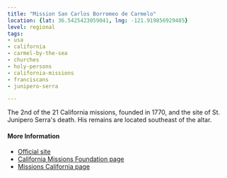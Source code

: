 ```yaml
---
title: "Mission San Carlos Borromeo de Carmelo"
location: {lat: 36.5425423059041, lng: -121.919856929485}
level: regional
tags:
- usa
- california
- carmel-by-the-sea
- churches
- holy-persons
- california-missions
- franciscans
- junipero-serra

---
```



The 2nd of the 21 California missions, founded in 1770, and the site of St. Junipero Serra's death.  His remains are located southeast of the altar.

#### More Information

* [Official site](http://www.carmelmission.org/)
* [California Missions Foundation page](https://californiamissionsfoundation.org/mission-san-carlos-borromeo/)
* [Missions California page](https://www.missionscalifornia.com/missions/san-carlos-borromeo-de-carmelo/)





